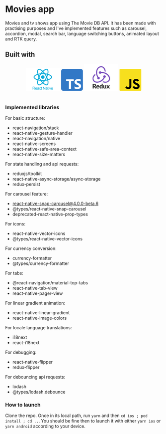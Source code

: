 # Movies app

Movies and tv shows app using The Movie DB API. It has been made with practising purposes and I've implemented features such as carousel, accordion, modal, search bar, language switching buttons, animated layout and RTK query.

## Built with

<div align='center' width='100%'>
<img src="/src/assets/images/RN_logo.webp" width="110" alt="React Native logo"/>
<img src="/src/assets/images/TS_logo.png" width="70" alt="Typescript logo"/>
<img src="/src/assets/images/Redux_logo.jpeg" width="110" alt="Redux logo"/>
<img src="/src/assets/images/JS_logo.png" width="70" alt="Javascript logo"/>
</div>
</br>

### Implemented libraries

For basic structure:

- react-navigation/stack
- react-native-gesture-handler
- react-navigation/native
- react-native-screens
- react-native-safe-area-context
- react-native-size-matters

For state handling and api requests:

- reduxjs/toolkit
- react-native-async-storage/async-storage
- redux-persist

For carousel feature:

- react-native-snap-carousel@4.0.0-beta.6
- @types/react-native-snap-carousel
- deprecated-react-native-prop-types

For icons:

- react-native-vector-icons
- @types/react-native-vector-icons

For currency conversion:

- currency-formatter
- @types/currency-formatter

For tabs:

- @react-navigation/material-top-tabs
- react-native-tab-view
- react-native-pager-view

For linear gradient animation:

- react-native-linear-gradient
- react-native-image-colors

For locale language translations:

- i18next
- react-i18next

For debugging:

- react-native-flipper
- redux-flipper

For debouncing api requests:

- lodash
- @types/lodash.debounce

### How to launch

Clone the repo. Once in its local path, run `yarn` and then `cd ios ; pod install ; cd ..`. You should be fine then to launch it with either `yarn ios` or `yarn android` according to your device.
